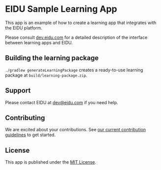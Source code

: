# EIDU Sample Learning App

This app is an example of how to create a learning app that integrates with the EIDU platform.

Please consult [dev.eidu.com](https://dev.eidu.com) for a detailed description of the interface
between learning apps and EIDU.

## Building the learning package

`./gradlew generateLearningPackage` creates a ready-to-use learning package at `build/learning-package.zip`.

## Support

Please contact EIDU at [dev@eidu.com](mailto:dev@eidu.com) if you need help.

## Contributing

We are excited about your contributions. See
[our current contribution guidelines](https://dev.eidu.com/contributing/overview) to get started.

## License

This app is published under the [MIT License](https://github.com/EIDU/sample-learning-app/blob/main/LICENSE).
